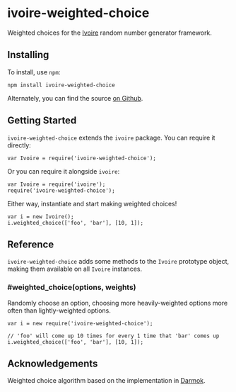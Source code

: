 ivoire-weighted-choice
======================

Weighted choices for the [Ivoire](https://www.npmjs.com/package/ivoire) random
number generator framework.


Installing
----------

To install, use `npm`:

```
npm install ivoire-weighted-choice
```

Alternately, you can find the source [on Github](https://github.com/dreamhorn/ivoire-weighted-choice).


Getting Started
---------------

`ivoire-weighted-choice` extends the `ivoire` package. You can require it directly:

```
var Ivoire = require('ivoire-weighted-choice');
```

Or you can require it alongside `ivoire`:

```
var Ivoire = require('ivoire');
require('ivoire-weighted-choice');
```

Either way, instantiate and start making weighted choices!

```
var i = new Ivoire();
i.weighted_choice(['foo', 'bar'], [10, 1]);
```


Reference
---------

`ivoire-weighted-choice` adds some methods to the `Ivoire` prototype object, making them
available on all `Ivoire` instances.

### #weighted_choice(options, weights)

Randomly choose an option, choosing more heavily-weighted options more often
than lightly-weighted options.

```
var i = new require('ivoire-weighted-choice');

// 'foo' will come up 10 times for every 1 time that 'bar' comes up
i.weighted_choice(['foo', 'bar'], [10, 1]);
```


Acknowledgements
----------------

Weighted choice algorithm based on the implementation in
[Darmok](https://github.com/forana/darmok-js/blob/development/src/util.js).
